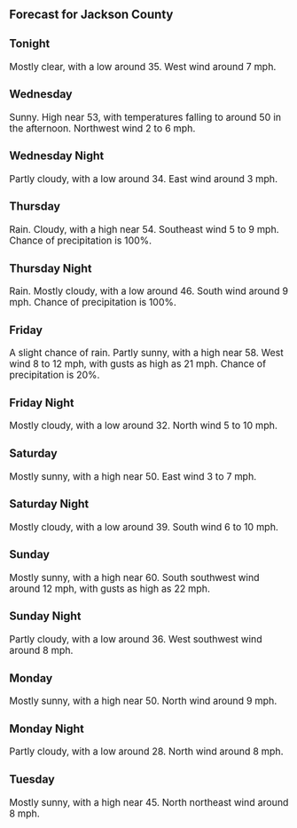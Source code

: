 <div>
   <h2>Forecast for Jackson County</h2>
   <p>
      <div style="font-size:120%">
         <h3>Tonight</h3>Mostly clear, with a low around 35. West wind around 7 mph.<br></div>
   </p>
   <p>
      <div style="font-size:120%">
         <h3>Wednesday</h3>Sunny. High near 53, with temperatures falling to around 50 in the afternoon. Northwest wind 2 to 6 mph.<br></div>
   </p>
   <p>
      <div style="font-size:120%">
         <h3>Wednesday Night</h3>Partly cloudy, with a low around 34. East wind around 3 mph.<br></div>
   </p>
   <p>
      <div style="font-size:120%">
         <h3>Thursday</h3>Rain. Cloudy, with a high near 54. Southeast wind 5 to 9 mph. Chance of precipitation is 100%.<br></div>
   </p>
   <p>
      <div style="font-size:120%">
         <h3>Thursday Night</h3>Rain. Mostly cloudy, with a low around 46. South wind around 9 mph. Chance of precipitation is 100%.<br></div>
   </p>
   <p>
      <div style="font-size:120%">
         <h3>Friday</h3>A slight chance of rain. Partly sunny, with a high near 58. West wind 8 to 12 mph, with gusts as high as 21 mph. Chance of
         precipitation is 20%.<br></div>
   </p>
   <p>
      <div style="font-size:120%">
         <h3>Friday Night</h3>Mostly cloudy, with a low around 32. North wind 5 to 10 mph.<br></div>
   </p>
   <p>
      <div style="font-size:120%">
         <h3>Saturday</h3>Mostly sunny, with a high near 50. East wind 3 to 7 mph.<br></div>
   </p>
   <p>
      <div style="font-size:120%">
         <h3>Saturday Night</h3>Mostly cloudy, with a low around 39. South wind 6 to 10 mph.<br></div>
   </p>
   <p>
      <div style="font-size:120%">
         <h3>Sunday</h3>Mostly sunny, with a high near 60. South southwest wind around 12 mph, with gusts as high as 22 mph.<br></div>
   </p>
   <p>
      <div style="font-size:120%">
         <h3>Sunday Night</h3>Partly cloudy, with a low around 36. West southwest wind around 8 mph.<br></div>
   </p>
   <p>
      <div style="font-size:120%">
         <h3>Monday</h3>Mostly sunny, with a high near 50. North wind around 9 mph.<br></div>
   </p>
   <p>
      <div style="font-size:120%">
         <h3>Monday Night</h3>Partly cloudy, with a low around 28. North wind around 8 mph.<br></div>
   </p>
   <p>
      <div style="font-size:120%">
         <h3>Tuesday</h3>Mostly sunny, with a high near 45. North northeast wind around 8 mph.<br></div>
   </p>
</div>